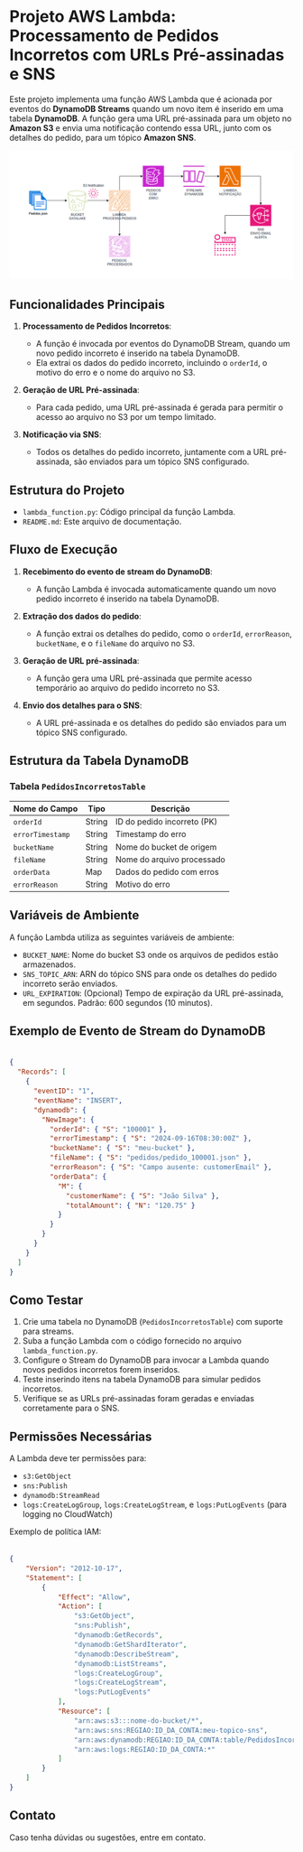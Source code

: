 # Projeto AWS Lambda: Processamento de Pedidos Incorretos com URLs Pré-assinadas e SNS

Este projeto implementa uma função AWS Lambda que é acionada por eventos do **DynamoDB Streams** quando um novo item é inserido em uma tabela **DynamoDB**. A função gera uma URL pré-assinada para um objeto no **Amazon S3** e envia uma notificação contendo essa URL, junto com os detalhes do pedido, para um tópico **Amazon SNS**.

![Arquitetura Final](../imagens/aula2-2.png)


## Funcionalidades Principais

1. **Processamento de Pedidos Incorretos**:
   - A função é invocada por eventos do DynamoDB Stream, quando um novo pedido incorreto é inserido na tabela DynamoDB.
   - Ela extrai os dados do pedido incorreto, incluindo o `orderId`, o motivo do erro e o nome do arquivo no S3.

2. **Geração de URL Pré-assinada**:
   - Para cada pedido, uma URL pré-assinada é gerada para permitir o acesso ao arquivo no S3 por um tempo limitado.

3. **Notificação via SNS**:
   - Todos os detalhes do pedido incorreto, juntamente com a URL pré-assinada, são enviados para um tópico SNS configurado.

## Estrutura do Projeto

- `lambda_function.py`: Código principal da função Lambda.
- `README.md`: Este arquivo de documentação.

## Fluxo de Execução

1. **Recebimento do evento de stream do DynamoDB**: 
   - A função Lambda é invocada automaticamente quando um novo pedido incorreto é inserido na tabela DynamoDB.

2. **Extração dos dados do pedido**:
   - A função extrai os detalhes do pedido, como o `orderId`, `errorReason`, `bucketName`, e o `fileName` do arquivo no S3.

3. **Geração de URL pré-assinada**:
   - A função gera uma URL pré-assinada que permite acesso temporário ao arquivo do pedido incorreto no S3.

4. **Envio dos detalhes para o SNS**:
   - A URL pré-assinada e os detalhes do pedido são enviados para um tópico SNS configurado.

## Estrutura da Tabela DynamoDB

### Tabela `PedidosIncorretosTable`

| Nome do Campo  | Tipo        | Descrição                            |
|----------------|-------------|--------------------------------------|
| `orderId`      | String      | ID do pedido incorreto (PK)          |
| `errorTimestamp`| String     | Timestamp do erro                    |
| `bucketName`   | String      | Nome do bucket de origem             |
| `fileName`     | String      | Nome do arquivo processado           |
| `orderData`    | Map         | Dados do pedido com erros            |
| `errorReason`  | String      | Motivo do erro                       |

## Variáveis de Ambiente

A função Lambda utiliza as seguintes variáveis de ambiente:

- `BUCKET_NAME`: Nome do bucket S3 onde os arquivos de pedidos estão armazenados.
- `SNS_TOPIC_ARN`: ARN do tópico SNS para onde os detalhes do pedido incorreto serão enviados.
- `URL_EXPIRATION`: (Opcional) Tempo de expiração da URL pré-assinada, em segundos. Padrão: 600 segundos (10 minutos).

## Exemplo de Evento de Stream do DynamoDB

```json

{
  "Records": [
    {
      "eventID": "1",
      "eventName": "INSERT",
      "dynamodb": {
        "NewImage": {
          "orderId": { "S": "100001" },
          "errorTimestamp": { "S": "2024-09-16T08:30:00Z" },
          "bucketName": { "S": "meu-bucket" },
          "fileName": { "S": "pedidos/pedido_100001.json" },
          "errorReason": { "S": "Campo ausente: customerEmail" },
          "orderData": {
            "M": {
              "customerName": { "S": "João Silva" },
              "totalAmount": { "N": "120.75" }
            }
          }
        }
      }
    }
  ]
}

```

## Como Testar

1. Crie uma tabela no DynamoDB (`PedidosIncorretosTable`) com suporte para streams.
2. Suba a função Lambda com o código fornecido no arquivo `lambda_function.py`.
3. Configure o Stream do DynamoDB para invocar a Lambda quando novos pedidos incorretos forem inseridos.
4. Teste inserindo itens na tabela DynamoDB para simular pedidos incorretos.
5. Verifique se as URLs pré-assinadas foram geradas e enviadas corretamente para o SNS.

## Permissões Necessárias

A Lambda deve ter permissões para:

- `s3:GetObject`
- `sns:Publish`
- `dynamodb:StreamRead`
- `logs:CreateLogGroup`, `logs:CreateLogStream`, e `logs:PutLogEvents` (para logging no CloudWatch)

Exemplo de política IAM:

```json

{
    "Version": "2012-10-17",
    "Statement": [
        {
            "Effect": "Allow",
            "Action": [
                "s3:GetObject",
                "sns:Publish",
                "dynamodb:GetRecords",
                "dynamodb:GetShardIterator",
                "dynamodb:DescribeStream",
                "dynamodb:ListStreams",
                "logs:CreateLogGroup",
                "logs:CreateLogStream",
                "logs:PutLogEvents"
            ],
            "Resource": [
                "arn:aws:s3:::nome-do-bucket/*",
                "arn:aws:sns:REGIAO:ID_DA_CONTA:meu-topico-sns",
                "arn:aws:dynamodb:REGIAO:ID_DA_CONTA:table/PedidosIncorretosTable",
                "arn:aws:logs:REGIAO:ID_DA_CONTA:*"
            ]
        }
    ]
}

```

## Contato

Caso tenha dúvidas ou sugestões, entre em contato.
